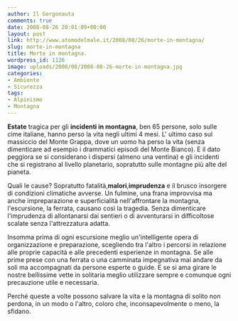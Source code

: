 ```yaml
---
author: Il Gorgonauta
comments: true
date: 2008-08-26 20:01:09+00:00
layout: post
link: http://www.atomodelmale.it/2008/08/26/morte-in-montagna/
slug: morte-in-montagna
title: Morte in montagna.
wordpress_id: 1126
image: uploads/2008/08/2008-08-26-morte-in-montagna.jpg
categories:
- Ambiente
- Sicurezza
tags:
- Alpinismo
- Montagna
---
```


**Estate** tragica per gli **incidenti in montagna**, ben 65 persone, solo sulle cime italiane, hanno perso la vita negli ultimi 4 mesi. L' ultimo caso sul massiccio del Monte Grappa, dove un uomo ha perso la vita (senza dimenticare ad esempio i drammatici episodi del Monte Bianco). E il dato peggiora se si considerano i dispersi (almeno una ventina) e gli incidenti che si registrano al livello planetario, sopratutto sulle montagne più alte del pianeta.

Quali le cause? Sopratutto fatalità,**malori**,**imprudenza** e il brusco insorgere di condizioni climatiche avverse. Un fulmine, una frana improvvisa ma anche impreparazione e superficialità nell'affrontare la montagna, l'escursione, la ferrata, causano così la tragedia. Senza dimenticare l'imprudenza di allontanarsi dai sentieri o di avventurarsi in difficoltose scalate senza l'attrezzatura adatta.

Insomma prima di ogni escursione meglio un'intelligente opera di organizzazione e preparazione, scegliendo tra l'altro i percorsi in relazione alle proprie capacità e alle precedenti esperienze in montagna. Se alle prime prese con una ferrata o una camminata impegnativa mai andare da soli ma accompagnati da persone esperte o guide. E se si ama girare le nostre bellissime vette in solitaria meglio utilizzare sempre e comunque ogni precauzione utile e necessaria.

Perché queste a volte possono salvare la vita e la montagna di solito non perdona, in un modo o l'altro, coloro che, inconsapevolmente o meno, la sfidano.
